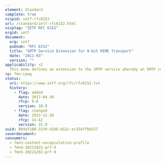 ```yaml
---
element: Standard
complete: true
nispid: ietf-rfc6152
url: /standard/ietf-rfc6152.html
nisptag: "IETF RFC 6152"
orgid: ietf
document:
  org: ietf
  pubnum: "RFC 6152"
  title: "SMTP Service Extension for 8-bit MIME Transport"
  date: "2011-03"
  version: ""
applicability: >2
  This memo defines an extension to the SMTP service whereby an SMTP content body consisting of text containing octets outside of the US-ASCII octet range (hex 00-7F) may be relayed using SMTP.
rp: fmn-cpwg
status:
  uri: https://www.ietf.org/rfc/rfc6152.txt
  history: 
    - flag: added
      date: 2017-04-30
      rfcp: 9-6
      version: 10.0
    - flag: changed
      date: 2022-12-20
      rfcp: 14-62
      version: 15.0
uuid: 084af188-3339-43db-b52c-ec3547fbb527
coverdocument:
consumers:
  - fmn3-content-encapsulation-profile
  - fmn4-20211022-prf-9
  - fmn5-20221202-prf-9
---
```

